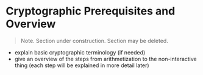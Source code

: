 # Cryptographic Prerequisites and Overview
> Note. Section under construction. Section may be deleted.
- explain basic cryptographic terminology (if needed)
- give an overview of the steps from arithmetization to the non-interactive thing (each step will be explained in more detail later)
